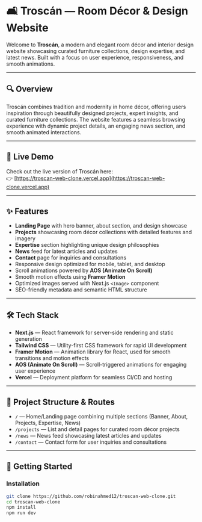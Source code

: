# 🛋️ Troscán — Room Décor & Design Website

Welcome to **Troscán**, a modern and elegant room décor and interior design website showcasing curated furniture collections, design expertise, and latest news. Built with a focus on user experience, responsiveness, and smooth animations.

---

## 🔍 Overview

Troscán combines tradition and modernity in home décor, offering users inspiration through beautifully designed projects, expert insights, and curated furniture collections. The website features a seamless browsing experience with dynamic project details, an engaging news section, and smooth animated interactions.

---

## 🚀 Live Demo

Check out the live version of Troscán here:  
👉 [https://troscan-web-clone.vercel.app](https://troscan-web-clone.vercel.app)

---

## ✨ Features

- **Landing Page** with hero banner, about section, and design showcase  
- **Projects** showcasing room décor collections with detailed features and imagery  
- **Expertise** section highlighting unique design philosophies  
- **News** feed for latest articles and updates  
- **Contact** page for inquiries and consultations  
- Responsive design optimized for mobile, tablet, and desktop  
- Scroll animations powered by **AOS (Animate On Scroll)**  
- Smooth motion effects using **Framer Motion**  
- Optimized images served with Next.js `<Image>` component  
- SEO-friendly metadata and semantic HTML structure

---

## 🛠️ Tech Stack

- **Next.js** — React framework for server-side rendering and static generation  
- **Tailwind CSS** — Utility-first CSS framework for rapid UI development  
- **Framer Motion** — Animation library for React, used for smooth transitions and motion effects  
- **AOS (Animate On Scroll)** — Scroll-triggered animations for engaging user experience  
- **Vercel** — Deployment platform for seamless CI/CD and hosting  

---

## 📁 Project Structure & Routes

- `/` — Home/Landing page combining multiple sections (Banner, About, Projects, Expertise, News)  
- `/projects` — List and detail pages for curated room décor projects  
- `/news` — News feed showcasing latest articles and updates  
- `/contact` — Contact form for user inquiries and consultations  

---

## 🚀 Getting Started

### Installation

```bash
git clone https://github.com/robinahmed12/troscan-web-clone.git
cd troscan-web-clone
npm install
npm run dev
